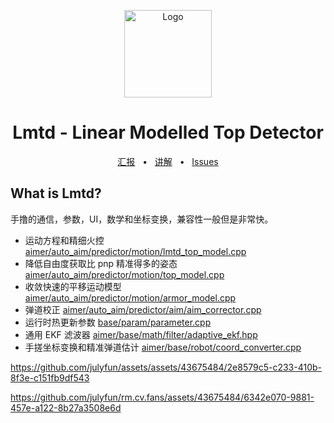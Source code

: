 <p align="center">
  <a href="https://sjtu-robomaster-team.github.io/"><img src="https://sjtu-robomaster-team.github.io/assets/img/logo.png" alt="Logo" height=140></a>
</p>
<h1 align="center">Lmtd - Linear Modelled Top Detector</h1>

<div align="center">
  <a href="https://sjtu-robomaster-team.github.io/antitop/">汇报</a>
  <span>&nbsp;&nbsp;•&nbsp;&nbsp;</span>
  <a href="https://www.bilibili.com/video/BV1vX4y1W7U7">讲解</a>
  <span>&nbsp;&nbsp;•&nbsp;&nbsp;</span>
  <a href="https://github.com/julyfun/rm.cv.fans/issues/new">Issues</a>
  <br />
</div>

## What is Lmtd?

手撸的通信，参数，UI，数学和坐标变换，兼容性一般但是非常快。

- 运动方程和精细火控 [aimer/auto_aim/predictor/motion/lmtd_top_model.cpp](aimer/auto_aim/predictor/motion/lmtd_top_model.cpp)
- 降低自由度获取比 pnp 精准得多的姿态 [aimer/auto_aim/predictor/motion/top_model.cpp](aimer/auto_aim/predictor/motion/top_model.cpp)
- 收敛快速的平移运动模型 [aimer/auto_aim/predictor/motion/armor_model.cpp](aimer/auto_aim/predictor/motion/armor_model.cpp)
- 弹道校正 [aimer/auto_aim/predictor/aim/aim_corrector.cpp](aimer/auto_aim/predictor/aim/aim_corrector.cpp)
- 运行时热更新参数 [base/param/parameter.cpp](base/param/parameter.cpp)
- 通用 EKF 滤波器 [aimer/base/math/filter/adaptive_ekf.hpp](aimer/base/math/filter/adaptive_ekf.hpp)
- 手搓坐标变换和精准弹道估计 [aimer/base/robot/coord_converter.cpp](aimer/base/robot/coord_converter.cpp)

https://github.com/julyfun/assets/assets/43675484/2e8579c5-c233-410b-8f3e-c151fb9df543

https://github.com/julyfun/rm.cv.fans/assets/43675484/6342e070-9881-457e-a122-8b27a3508e6d

